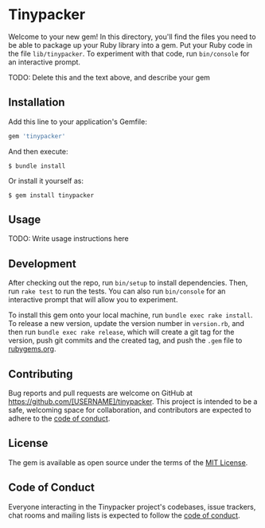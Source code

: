 # Tinypacker

Welcome to your new gem! In this directory, you'll find the files you need to be able to package up your Ruby library into a gem. Put your Ruby code in the file `lib/tinypacker`. To experiment with that code, run `bin/console` for an interactive prompt.

TODO: Delete this and the text above, and describe your gem

## Installation

Add this line to your application's Gemfile:

```ruby
gem 'tinypacker'
```

And then execute:

    $ bundle install

Or install it yourself as:

    $ gem install tinypacker

## Usage

TODO: Write usage instructions here

## Development

After checking out the repo, run `bin/setup` to install dependencies. Then, run `rake test` to run the tests. You can also run `bin/console` for an interactive prompt that will allow you to experiment.

To install this gem onto your local machine, run `bundle exec rake install`. To release a new version, update the version number in `version.rb`, and then run `bundle exec rake release`, which will create a git tag for the version, push git commits and the created tag, and push the `.gem` file to [rubygems.org](https://rubygems.org).

## Contributing

Bug reports and pull requests are welcome on GitHub at https://github.com/[USERNAME]/tinypacker. This project is intended to be a safe, welcoming space for collaboration, and contributors are expected to adhere to the [code of conduct](https://github.com/[USERNAME]/tinypacker/blob/master/CODE_OF_CONDUCT.md).

## License

The gem is available as open source under the terms of the [MIT License](https://opensource.org/licenses/MIT).

## Code of Conduct

Everyone interacting in the Tinypacker project's codebases, issue trackers, chat rooms and mailing lists is expected to follow the [code of conduct](https://github.com/[USERNAME]/tinypacker/blob/master/CODE_OF_CONDUCT.md).
